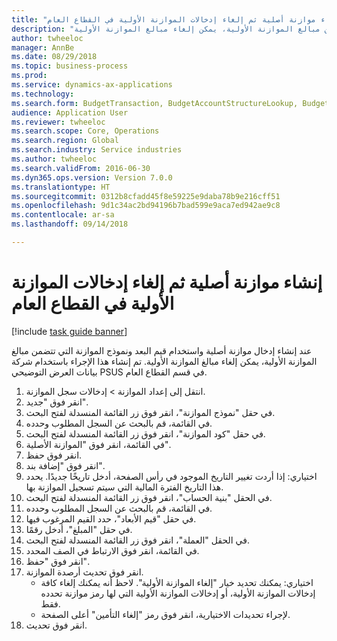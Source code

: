 ```yaml
--- 
title: "إنشاء موازنة أصلية ثم إلغاء إدخالات الموازنة الأولية في القطاع العام"
description: "عند إنشاء إدخال موازنة أصلية واستخدام قيم البعد ونموذج الموازنة التي تتضمن مبالغ الموازنة الأولية، يمكن إلغاء مبالغ الموازنة الأولية."
author: twheeloc
manager: AnnBe
ms.date: 08/29/2018
ms.topic: business-process
ms.prod: 
ms.service: dynamics-ax-applications
ms.technology: 
ms.search.form: BudgetTransaction, BudgetAccountStructureLookup, BudgetTransactionMultiPost
audience: Application User
ms.reviewer: twheeloc
ms.search.scope: Core, Operations
ms.search.region: Global
ms.search.industry: Service industries
ms.author: twheeloc
ms.search.validFrom: 2016-06-30
ms.dyn365.ops.version: Version 7.0.0
ms.translationtype: HT
ms.sourcegitcommit: 0312b8cfadd45f8e59225e9daba78b9e216cff51
ms.openlocfilehash: 9d1c34ac2bd94196b7bad599e9aca7ed942ae9c8
ms.contentlocale: ar-sa
ms.lasthandoff: 09/14/2018

---
```

# <a name="create-an-original-budget-and-then-reverse-preliminary-budget-entries-in-the-public-sector"></a>إنشاء موازنة أصلية ثم إلغاء إدخالات الموازنة الأولية في القطاع العام

[!include [task guide banner](../../includes/task-guide-banner.md)]

عند إنشاء إدخال موازنة أصلية واستخدام قيم البعد ونموذج الموازنة التي تتضمن مبالغ الموازنة الأولية، يمكن إلغاء مبالغ الموازنة الأولية. تم إنشاء هذا الإجراء باستخدام شركة بيانات العرض التوضيحي PSUS في قسم القطاع العام.

1. انتقل إلى إعداد الموازنة > إدخالات سجل الموازنة.
2. انقر فوق "جديد".
3. في حقل "‏‫نموذج الموازنة‬"، انقر فوق زر القائمة المنسدلة لفتح البحث.
4. في القائمة، قم بالبحث عن السجل المطلوب وحدده.
5. في حقل "‏‫كود الموازنة‬"، انقر فوق زر القائمة المنسدلة لفتح البحث.
6. في القائمة، انقر فوق "الموازنة الأصلية".
7. انقر فوق حفظ.
8. انقر فوق "إضافة بند".
9. اختياري: إذا أردت تغيير التاريخ الموجود في رأس الصفحة، أدخل تاريخًا جديدًا. يحدد هذا التاريخ الفترة المالية التي سيتم تسجيل الموازنة بها.
10. في الحقل "بنية الحساب"، انقر فوق زر القائمة المنسدلة لفتح البحث.
11. في القائمة، قم بالبحث عن السجل المطلوب وحدده.
12. في حقل "‏‫قيم الأبعاد‬"، حدد القيم المرغوب فيها.
13. في حقل "المبلغ"، أدخل رقمًا.
14. في الحقل "العملة"، انقر فوق زر القائمة المنسدلة لفتح البحث.
15. في القائمة، انقر فوق الارتباط في الصف المحدد.
16. انقر فوق "حفظ".
17. انقر فوق تحديث أرصدة الموازنة.
    * اختياري: يمكنك تحديد خيار "إلغاء الموازنة الأولية". لاحظ أنه يمكنك إلغاء كافة إدخالات الموازنة الأولية، أو إدخالات الموازنة الأولية التي لها رمز موازنة تحدده فقط.  
    * لإجراء تحديدات الاختيارية، انقر فوق رمز "إلغاء التأمين" أعلى الصفحة.  
18. انقر فوق تحديث.


